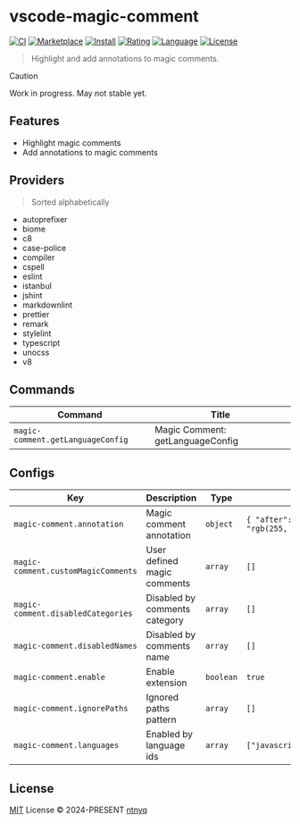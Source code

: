 # vscode-magic-comment

[![CI](https://github.com/ntnyq/vscode-magic-comment/workflows/CI/badge.svg)](https://github.com/ntnyq/vscode-magic-comment/actions)
[![Marketplace](https://img.shields.io/github/v/release/ntnyq/vscode-magic-comment?include_prereleases&label=Visual%20Studio%20Marketplace)](https://marketplace.visualstudio.com/items?itemName=ntnyq.vscode-magic-comment)
[![Install](https://img.shields.io/visual-studio-marketplace/i/ntnyq.vscode-magic-comment)](https://marketplace.visualstudio.com/items?itemName=ntnyq.vscode-magic-comment)
[![Rating](https://img.shields.io/visual-studio-marketplace/r/ntnyq.vscode-magic-comment)](https://marketplace.visualstudio.com/items?itemName=ntnyq.vscode-magic-comment)
[![Language](https://img.shields.io/github/languages/top/ntnyq/vscode-magic-comment)](https://github.com/ntnyq/vscode-magic-comment)
[![License](https://img.shields.io/github/license/ntnyq/vscode-magic-comment)](https://github.com/ntnyq/vscode-magic-comment/blob/main/LICENSE)

> Highlight and add annotations to magic comments.

> [!CAUTION]
> Work in progress. May not stable yet.

## Features

- Highlight magic comments
- Add annotations to magic comments

## Providers

> Sorted alphabetically

- autoprefixer
- biome
- c8
- case-police
- compiler
- cspell
- eslint
- istanbul
- jshint
- markdownlint
- prettier
- remark
- stylelint
- typescript
- unocss
- v8

## Commands

<!-- commands -->

| Command                           | Title                            |
| --------------------------------- | -------------------------------- |
| `magic-comment.getLanguageConfig` | Magic Comment: getLanguageConfig |

<!-- commands -->

## Configs

<!-- configs -->

| Key                                 | Description                   | Type      | Default                                                                                       |
| ----------------------------------- | ----------------------------- | --------- | --------------------------------------------------------------------------------------------- |
| `magic-comment.annotation`          | Magic comment annotation      | `object`  | `{ "after": { "contentText": "🚀", "margin": "0 0 0 0.5em" }, "color": "rgb(255, 189, 42)" }` |
| `magic-comment.customMagicComments` | User defined magic comments   | `array`   | `[]`                                                                                          |
| `magic-comment.disabledCategories`  | Disabled by comments category | `array`   | `[]`                                                                                          |
| `magic-comment.disabledNames`       | Disabled by comments name     | `array`   | `[]`                                                                                          |
| `magic-comment.enable`              | Enable extension              | `boolean` | `true`                                                                                        |
| `magic-comment.ignorePaths`         | Ignored paths pattern         | `array`   | `[]`                                                                                          |
| `magic-comment.languages`           | Enabled by language ids       | `array`   | `["javascript","javascriptreact","markdown","typescript","typescriptreact"]`                  |

<!-- configs -->

## License

[MIT](./LICENSE) License © 2024-PRESENT [ntnyq](https://github.com/ntnyq)
